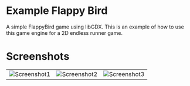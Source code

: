 # Example Flappy Bird

A simple FlappyBird game using libGDX. This is an example of how to use this game engine for a 2D endless runner game.

# Screenshots

||||
| ---------------- | --------------------- | --------------------- |
| ![Screenshot1](https://github.com/Yayo-Arellano/libgdx_basic_flappy_bird_tutorial/blob/master/screenshots/image1.png?raw=true) | ![Screenshot2](https://github.com/Yayo-Arellano/libgdx_basic_flappy_bird_tutorial/blob/master/screenshots/image2.png?raw=true) |![Screenshot3](https://github.com/Yayo-Arellano/libgdx_basic_flappy_bird_tutorial/blob/master/screenshots/image3.png?raw=true) |


